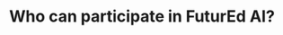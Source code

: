 ---
type: faq
order: 4
title: Who can participate in FuturEd AI?
answer: >
  Anyone over 18 years old can participate in FuturEd AI as long as they can form a team of 2 to 3 people. Registration is open to anyone with an interest in technology, problem-solving, and collaboration, regardless of their formal background or experience level. This often includes students, developers, designers, entrepreneurs and hobbyists. Some hackathons may have specific themes or requirements, but the core idea is to bring together diverse individuals to create innovative solutions.
---